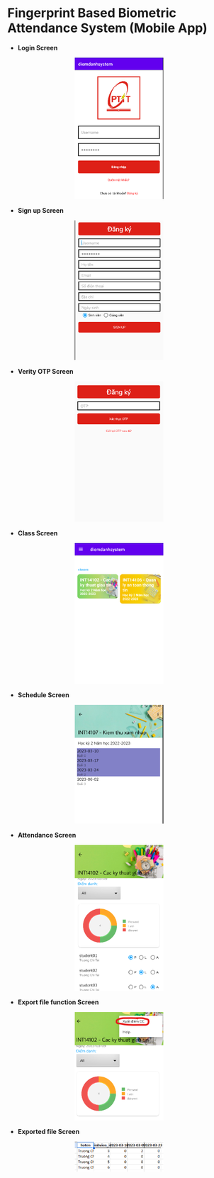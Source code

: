 # Fingerprint Based Biometric Attendance System (Mobile App)

* **Login Screen**
<p align="center">
  <img src="./img/login.png" alt="Size Limit CLI" width="200">
</p>

* **Sign up Screen**
<p align="center">
  <img src="./img/signup.png" alt="Size Limit CLI" width="200">
</p>

* **Verity OTP Screen**
<p align="center">
  <img src="./img/signup2.png" alt="Size Limit CLI" width="200">
</p>

* **Class Screen**
<p align="center">
  <img src="./img/loptinchi.png" alt="Size Limit CLI" width="200">
</p>

* **Schedule Screen**
<p align="center">
  <img src="./img/lichhoc.png" alt="Size Limit CLI" width="200">
</p>

* **Attendance Screen**
<p align="center">
  <img src="./img/diemdanh.png" alt="Size Limit CLI" width="200">
</p>


* **Export file function Screen**
<p align="center">
  <img src="./img/exportfile.png" alt="Size Limit CLI" width="200">
</p>

* **Exported file Screen**
<p align="center">
  <img src="./img/diemdanhfile.png" alt="Size Limit CLI" width="200">
</p>
